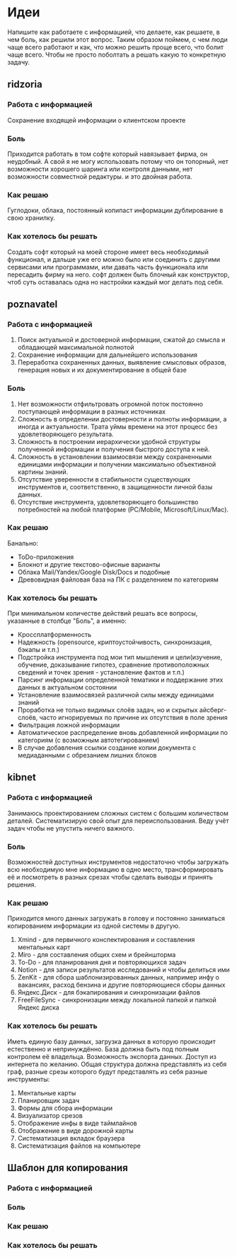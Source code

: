 # Идеи
Напишите как работаете с информацией, что делаете, как решаете, в чем боль, как решили этот вопрос. 
Таким образом поймем, с чем люди чаще всего работают и как, что можно решить проще всего, что болит чаще всего. 
Чтобы не просто поболтать а решать какую то конкретную задачу.

## ridzoria
### Работа с информацией
Сохранение входящей информации о клиентском проекте
### Боль
Приходится работать в том софте который навязывает фирма, он неудобный. А свой я не могу использовать потому что он топорный, нет возможности хорошего шаринга или контроля данными, нет возможности совместной редактуры. и это двойная работа.
### Как решаю
Гуглодоки, облака, постоянный копипаст информации дублирование в свою хранилку.
### Как хотелось бы решать
Создать софт который на моей стороне имеет весь необходимый функционал, и дальше уже его можно было или соединить с другими сервисами или программами, или давать часть функционала или пересадить фирму на него. софт должен быть блочный как конструктор, чтоб суть оставалась одна но настройки каждый мог делать под себя.

## poznavatel
### Работа с информацией
1) Поиск актуальной и достоверной информации, сжатой до смысла и обладающей максимальной полнотой
2) Сохранение информации для дальнейшего использования
3) Переработка сохраненных данных, выявление смысловых образов, генерация новых и их документирование в общей базе
### Боль
1) Нет возможности отфильтровать огромной поток постоянно поступающей информации в разных источниках
2) Сложность в определении достоверности и полноты информации, а иногда и актуальности. Трата уймы времени на этот процесс без удовлетворяющего результата.
3) Сложность в построении иерархически удобной структуры полученной информации и получения быстрого доступа к ней.
4) Сложность в установлении взаимосвязи между сохраненными единицами информации и получении максимально объективной картины знаний.
5) Отсутствие уверенности в стабильности существующих инструментов и, соответственно, в защищенности личной базы данных.
6) Отсутствие инструмента, удовлетворяющего большинство потребностей на любой платформе (PC/Mobile, Microsoft/Linux/Mac).
### Как решаю
Банально:
- ToDo-приложения
- Блокнот и другие текстово-офисные варианты
- Облака Mail/Yandex/Google Disk/Docs и подобные
- Древовидная файловая база на ПК с разделением по категориям
### Как хотелось бы решать
При минимальном количестве действий решать все вопросы, указанные в столбце "Боль", а именно:
- Кроссплатформенность
- Надежность (opensource, криптоустойчивость, синхронизация, бэкапы и т.п.)
- Подстройка инструмента под мои тип мышления и цели(изучение, обучение, доказывание гипотез, сравнение противоположных сведений и точек зрения - установление фактов и т.п.)
- Парсинг информации определенной тематики и поддержание этих данных в актуальном состоянии
- Установление взаимосвязей различной силы между единицами знаний
- Проработка не только видимых слоёв задач, но и скрытых айсберг-слоёв, часто игнорируемых по причине их отсутствия в поле зрения
- Фильтрация ложной информации
- Автоматическое распределение вновь добавленной информации по категориям (с возможным автотегированием)
- В случае добавления ссылки создание копии документа с медиаданными с обрезанием лишних блоков

## kibnet
### Работа с информацией
Занимаюсь проектированием сложных систем с большим количеством деталей. 
Систематизирую свой опыт для переиспользования. 
Веду учёт задач чтобы не упустить ничего важного.
### Боль
Возможностей доступных инструментов недостаточно чтобы загружать всю необходимую мне информацию в одно место, трансформировать её и посмотреть в разных срезах чтобы сделать выводы и принять решения. 
### Как решаю
Приходится много данных загружать в голову и постоянно заниматься копированием информации из одной системы в другую.
1. Xmind - для первичного конспектирования и составления ментальных карт
2. Miro - для составления общих схем и брейншторма
3. To-Do - для планирования дня и повторяющихся задач
4. Notion - для записи результатов исследований и чтобы делиться ими
5. ZenKit - для сбора шаблонизированных данных, например инфу о вакансиях, расход бензина и другие повторяющиеся сборы данных
6. Яндекс.Диск - для бэкапирования и синхронизации файлов
7. FreeFileSync - синхронизации между локальной папкой и папкой Яндекс диска
### Как хотелось бы решать
Иметь единую базу данных, загрузка данных в которую происходит естественно и непринуждённо. База должна быть под полным контролем её владельца. Возможность экспорта данных. Доступ из интернета по желанию. 
Общая структура должна представлять из себя граф, разные срезы которого будут представлять из себя разные инструменты:
1. Ментальные карты
2. Планировщик задач
3. Формы для сбора информации
4. Визуализатор срезов
5. Отображение инфы в виде таймлайнов
6. Отображение в виде дорожной карты
7. Систематизация вкладок браузера
8. Систематизация файлов на компьютере

## Шаблон для копирования
### Работа с информацией
### Боль
### Как решаю
### Как хотелось бы решать